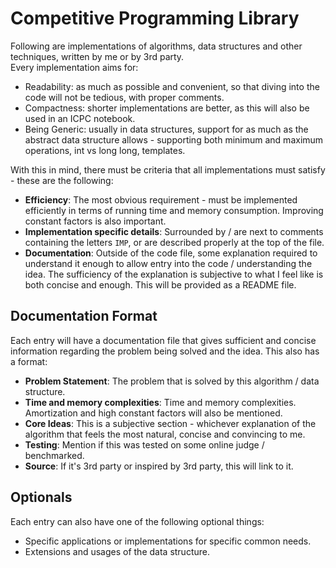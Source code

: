 # Competitive Programming Library
Following are implementations of algorithms, data structures and other techniques, written by me or by 3rd party.<br>
Every implementation aims for:
- Readability: as much as possible and convenient, so that diving into the code will not be tedious, with proper comments.
- Compactness: shorter implementations are better, as this will also be used in an ICPC notebook.
- Being Generic: usually in data structures, support for as much as the abstract data structure allows - supporting both minimum and maximum operations, int vs long long, templates.

With this in mind, there must be criteria that all implementations must satisfy - these are the following:
- **Efficiency**: The most obvious requirement - must be implemented efficiently in terms of running time and memory consumption. Improving constant factors is also important.
- **Implementation specific details**: Surrounded by / are next to comments containing the letters `IMP`, or are described properly at the top of the file.
- **Documentation**: Outside of the code file, some explanation required to understand it enough to allow entry into the code / understanding the idea. The sufficiency of the explanation is subjective to what I feel like is both concise and enough. This will be provided as a README file.


## Documentation Format
Each entry will have a documentation file that gives sufficient and concise information regarding the problem being solved and the idea. This also has a format:

- **Problem Statement**: The problem that is solved by this algorithm / data structure.
- **Time and memory complexities**: Time and memory complexities. Amortization and high constant factors will also be mentioned.
- **Core Ideas**: This is a subjective section - whichever explanation of the algorithm that feels the most natural, concise and convincing to me.
- **Testing**: Mention if this was tested on some online judge / benchmarked.
- **Source**: If it's 3rd party or inspired by 3rd party, this will link to it.


## Optionals
Each entry can also have one of the following optional things:
- Specific applications or implementations for specific common needs.
- Extensions and usages of the data structure.
